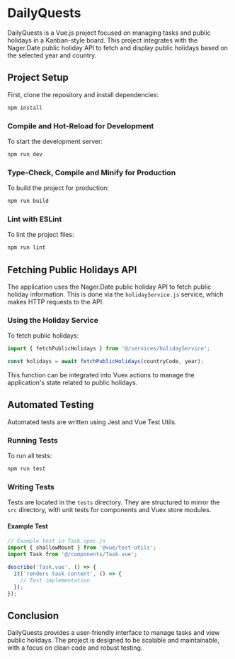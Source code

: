 # DailyQuests

DailyQuests is a Vue.js project focused on managing tasks and public holidays in a Kanban-style board. This project integrates with the Nager.Date public holiday API to fetch and display public holidays based on the selected year and country.

## Project Setup

First, clone the repository and install dependencies:

```bash
npm install
```

### Compile and Hot-Reload for Development

To start the development server:

```bash
npm run dev
```

### Type-Check, Compile and Minify for Production

To build the project for production:

```bash
npm run build
```

### Lint with ESLint

To lint the project files:

```bash
npm run lint
```

## Fetching Public Holidays API

The application uses the Nager.Date public holiday API to fetch public holiday information. This is done via the `holidayService.js` service, which makes HTTP requests to the API.

### Using the Holiday Service

To fetch public holidays:

```javascript
import { fetchPublicHolidays } from '@/services/holidayService';

const holidays = await fetchPublicHolidays(countryCode, year);
```

This function can be integrated into Vuex actions to manage the application's state related to public holidays.

## Automated Testing

Automated tests are written using Jest and Vue Test Utils. 

### Running Tests

To run all tests:

```bash
npm run test
```

### Writing Tests

Tests are located in the `tests` directory. They are structured to mirror the `src` directory, with unit tests for components and Vuex store modules.

#### Example Test

```javascript
// Example test in Task.spec.js
import { shallowMount } from '@vue/test-utils';
import Task from '@/components/Task.vue';

describe('Task.vue', () => {
  it('renders task content', () => {
    // Test implementation
  });
});
```

## Conclusion

DailyQuests provides a user-friendly interface to manage tasks and view public holidays. The project is designed to be scalable and maintainable, with a focus on clean code and robust testing.


